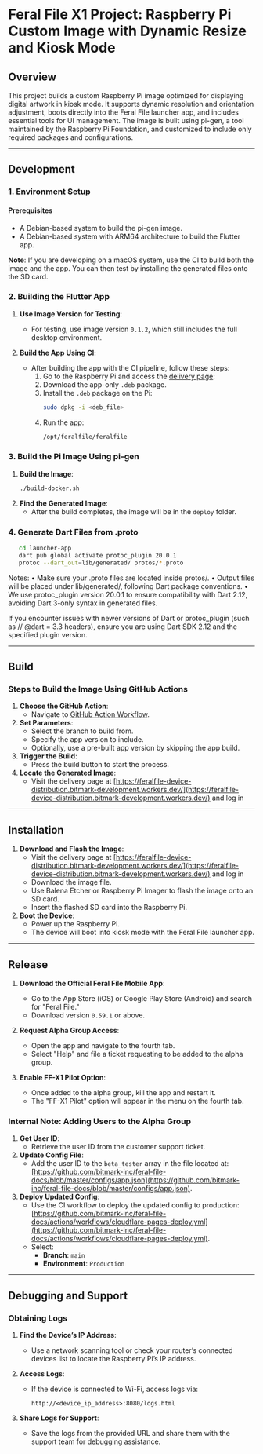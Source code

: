 # Feral File X1 Project: Raspberry Pi Custom Image with Dynamic Resize and Kiosk Mode

## Overview

This project builds a custom Raspberry Pi image optimized for displaying digital artwork in kiosk mode. It supports dynamic resolution and orientation adjustment, boots directly into the Feral File launcher app, and includes essential tools for UI management. The image is built using pi-gen, a tool maintained by the Raspberry Pi Foundation, and customized to include only required packages and configurations.

---

## Development

### 1. Environment Setup

#### Prerequisites
- A Debian-based system to build the pi-gen image.
- A Debian-based system with ARM64 architecture to build the Flutter app.

**Note**: If you are developing on a macOS system, use the CI to build both the image and the app. You can then test by installing the generated files onto the SD card.

### 2. Building the Flutter App
1. **Use Image Version for Testing**:
   - For testing, use image version `0.1.2`, which still includes the full desktop environment.

2. **Build the App Using CI**:
   - After building the app with the CI pipeline, follow these steps:
     1. Go to the Raspberry Pi and access the [delivery page](https://feralfile-device-distribution.bitmark-development.workers.dev/):
     2. Download the app-only `.deb` package.
     3. Install the `.deb` package on the Pi:
        ```bash
        sudo dpkg -i <deb_file>
        ```
     4. Run the app:
        ```bash
        /opt/feralfile/feralfile
        ```

### 3. Build the Pi Image Using pi-gen
1. **Build the Image**:
    ```bash
    ./build-docker.sh
    ```
2. **Find the Generated Image**:
   - After the build completes, the image will be in the `deploy` folder.

### 4. Generate Dart Files from .proto
   ```bash
      cd launcher-app
      dart pub global activate protoc_plugin 20.0.1
      protoc --dart_out=lib/generated/ protos/*.proto
   ```
Notes:
	•	Make sure your .proto files are located inside protos/.
	•	Output files will be placed under lib/generated/, following Dart package conventions.
	•	We use protoc_plugin version 20.0.1 to ensure compatibility with Dart 2.12, avoiding Dart 3-only syntax in generated files.

If you encounter issues with newer versions of Dart or protoc_plugin (such as // @dart = 3.3 headers), ensure you are using Dart SDK 2.12 and the specified plugin version.

---

## Build

### Steps to Build the Image Using GitHub Actions
1. **Choose the GitHub Action**:
   - Navigate to [GitHub Action Workflow](https://github.com/bitmark-inc/feralfile-device/actions/workflows/build-image-to-cf.yml).
2. **Set Parameters**:
   - Select the branch to build from.
   - Specify the app version to include.
   - Optionally, use a pre-built app version by skipping the app build.
3. **Trigger the Build**:
   - Press the build button to start the process.
4. **Locate the Generated Image**:
   - Visit the delivery page at [https://feralfile-device-distribution.bitmark-development.workers.dev/](https://feralfile-device-distribution.bitmark-development.workers.dev/) and log in

---

## Installation

1. **Download and Flash the Image**:
   - Visit the delivery page at [https://feralfile-device-distribution.bitmark-development.workers.dev/](https://feralfile-device-distribution.bitmark-development.workers.dev/) and log in
   - Download the image file.
   - Use Balena Etcher or Raspberry Pi Imager to flash the image onto an SD card.
   - Insert the flashed SD card into the Raspberry Pi.
2. **Boot the Device**:
   - Power up the Raspberry Pi.
   - The device will boot into kiosk mode with the Feral File launcher app.

---

## Release

1. **Download the Official Feral File Mobile App**:
   - Go to the App Store (iOS) or Google Play Store (Android) and search for "Feral File."
   - Download version `0.59.1` or above.

2. **Request Alpha Group Access**:
   - Open the app and navigate to the fourth tab.
   - Select "Help" and file a ticket requesting to be added to the alpha group.

3. **Enable FF-X1 Pilot Option**:
   - Once added to the alpha group, kill the app and restart it.
   - The "FF-X1 Pilot" option will appear in the menu on the fourth tab.

### Internal Note: Adding Users to the Alpha Group
1. **Get User ID**:
   - Retrieve the user ID from the customer support ticket.
2. **Update Config File**:
   - Add the user ID to the `beta_tester` array in the file located at:
     [https://github.com/bitmark-inc/feral-file-docs/blob/master/configs/app.json](https://github.com/bitmark-inc/feral-file-docs/blob/master/configs/app.json).
3. **Deploy Updated Config**:
   - Use the CI workflow to deploy the updated config to production:
     [https://github.com/bitmark-inc/feral-file-docs/actions/workflows/cloudflare-pages-deploy.yml](https://github.com/bitmark-inc/feral-file-docs/actions/workflows/cloudflare-pages-deploy.yml).
   - Select:
     - **Branch**: `main`
     - **Environment**: `Production`

---

## Debugging and Support

### Obtaining Logs
1. **Find the Device’s IP Address**:
   - Use a network scanning tool or check your router’s connected devices list to locate the Raspberry Pi’s IP address.

2. **Access Logs**:
   - If the device is connected to Wi-Fi, access logs via:
     ```
     http://<device_ip_address>:8080/logs.html
     ```

3. **Share Logs for Support**:
   - Save the logs from the provided URL and share them with the support team for debugging assistance.
